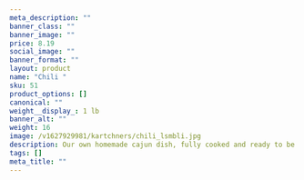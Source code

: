 ```yaml
---
meta_description: ""
banner_class: ""
banner_image: ""
price: 8.19
social_image: ""
banner_format: ""
layout: product
name: "Chili "
sku: 51
product_options: []
canonical: ""
weight__display_: 1 lb
banner_alt: ""
weight: 16
image: /v1627929981/kartchners/chili_lsmbli.jpg
description: Our own homemade cajun dish, fully cooked and ready to be boiled and served.
tags: []
meta_title: ""
---
```


